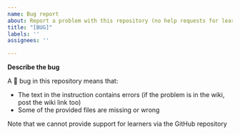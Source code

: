 ```yaml
---
name: Bug report
about: Report a problem with this repository (no help requests for learners)
title: "[BUG]"
labels: ''
assignees: ''

---
```


**Describe the bug**

A :bug: bug in this repository means that:
* The text in the instruction contains errors (if the problem is in the wiki, post the wiki link too)
* Some of the provided files are missing or wrong

Note that we cannot provide support for learners via the GitHub repository
